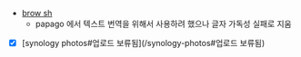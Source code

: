 - [brow sh](/brow.sh)
  - papago  에서 텍스트 번역을 위해서 사용하려 했으나 글자 가독성 실패로 지움
- [X] [synology photos#업로드 보류됨](/synology-photos#업로드 보류됨)
